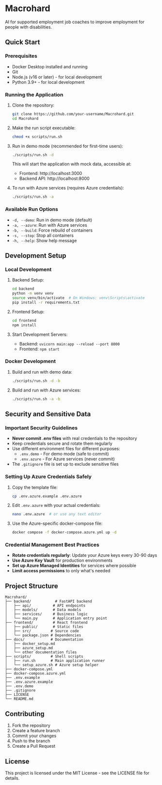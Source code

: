 # Macrohard
AI for supported employment job coaches to improve employment for people with disabilities.

## Quick Start

### Prerequisites
- Docker Desktop installed and running
- Git
- Node.js (v16 or later) - for local development
- Python 3.9+ - for local development

### Running the Application

1. Clone the repository:
   ```bash
   git clone https://github.com/your-username/Macrohard.git
   cd Macrohard
   ```

2. Make the run script executable:
   ```bash
   chmod +x scripts/run.sh
   ```

3. Run in demo mode (recommended for first-time users):
   ```bash
   ./scripts/run.sh -d
   ```
   This will start the application with mock data, accessible at:
   - Frontend: http://localhost:3000
   - Backend API: http://localhost:8000

4. To run with Azure services (requires Azure credentials):
   ```bash
   ./scripts/run.sh -a
   ```

### Available Run Options
- `-d, --demo`: Run in demo mode (default)
- `-a, --azure`: Run with Azure services
- `-b, --build`: Force rebuild of containers
- `-s, --stop`: Stop all containers
- `-h, --help`: Show help message

## Development Setup

### Local Development

1. Backend Setup:
   ```bash
   cd backend
   python -m venv venv
   source venv/bin/activate  # On Windows: venv\Scripts\activate
   pip install -r requirements.txt
   ```

2. Frontend Setup:
   ```bash
   cd frontend
   npm install
   ```

3. Start Development Servers:
   - Backend: `uvicorn main:app --reload --port 8000`
   - Frontend: `npm start`

### Docker Development

1. Build and run with demo data:
   ```bash
   ./scripts/run.sh -d -b
   ```

2. Build and run with Azure services:
   ```bash
   ./scripts/run.sh -a -b
   ```

## Security and Sensitive Data

### Important Security Guidelines

- **Never commit .env files** with real credentials to the repository
- Keep credentials secure and rotate them regularly
- Use different environment files for different purposes:
  - `.env.demo` - For demo mode (safe to commit)
  - `.env.azure` - For Azure services (never commit)
- The `.gitignore` file is set up to exclude sensitive files

### Setting Up Azure Credentials Safely

1. Copy the template file:
   ```bash
   cp .env.azure.example .env.azure
   ```

2. Edit `.env.azure` with your actual credentials:
   ```bash
   nano .env.azure  # or use any text editor
   ```

3. Use the Azure-specific docker-compose file:
   ```bash
   docker compose -f docker-compose.azure.yml up -d
   ```

### Credential Management Best Practices

- **Rotate credentials regularly**: Update your Azure keys every 30-90 days
- **Use Azure Key Vault** for production environments
- **Set up Azure Managed Identities** for services where possible
- **Limit access permissions** to only what's needed

## Project Structure

```
Macrohard/
├── backend/           # FastAPI backend
│   ├── api/          # API endpoints
│   ├── models/       # Data models
│   ├── services/     # Business logic
│   └── main.py       # Application entry point
├── frontend/         # React frontend
│   ├── public/       # Static files
│   ├── src/         # Source code
│   └── package.json # Dependencies
├── docs/            # Documentation
│   ├── docker_setup.md
│   ├── azure_setup.md
│   └── other documentation files
├── scripts/         # Shell scripts
│   ├── run.sh       # Main application runner
│   └── setup_azure.sh # Azure setup helper
├── docker-compose.yml
├── docker-compose.azure.yml
├── .env.example
├── .env.azure.example
├── .env.demo
├── .gitignore
├── LICENSE
└── README.md
```

## Contributing

1. Fork the repository
2. Create a feature branch
3. Commit your changes
4. Push to the branch
5. Create a Pull Request

## License

This project is licensed under the MIT License - see the LICENSE file for details.
